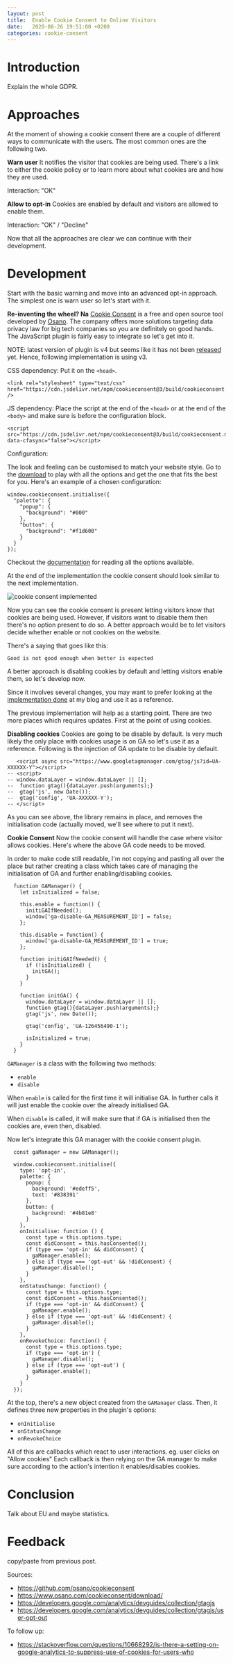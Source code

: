 ```yaml
---
layout: post
title:  Enable Cookie Consent to Online Visitors
date:   2020-08-26 19:51:00 +0200
categories: cookie-consent
---
```

# Introduction
Explain the whole GDPR.

# Approaches
At the moment of showing a cookie consent there are a couple of different ways to communicate with the users.
The most common ones are the following two.

__Warn user__
It notifies the visitor that cookies are being used.
There's a link to either the cookie policy or to learn more about what cookies are and how they are used.

Interaction: "OK"

__Allow to opt-in__
Cookies are enabled by default and visitors are allowed to enable them.

Interaction: "OK" / "Decline"

Now that all the approaches are clear we can continue with their development.

# Development
Start with the basic warning and move into an advanced opt-in approach.
The simplest one is warn user so let's start with it.

__Re-inventing the wheel? Na__
[Cookie Consent](https://www.osano.com/cookieconsent) is a free and open source tool developed by [Osano](https://www.osano.com).
The company offers more solutions targeting data privacy law for big tech companies so you are definitely on good hands.
The JavaScript plugin is fairly easy to integrate so let's get into it.

NOTE: latest version of plugin is v4 but seems like it has not been [released](https://twitter.com/delucioux/status/1298666264794222592/retweets/with_comments) yet.
Hence, following implementation is using v3.

CSS dependency:
Put it on the `<head>`.
```
<link rel="stylesheet" type="text/css" href="https://cdn.jsdelivr.net/npm/cookieconsent@3/build/cookieconsent.min.css" />
```

JS dependency:
Place the script at the end of the `<head>` or at the end of the `<body>` and make sure is before the configuration block. 
```
<script src="https://cdn.jsdelivr.net/npm/cookieconsent@3/build/cookieconsent.min.js" data-cfasync="false"></script>
```

Configuration:

The look and feeling can be customised to match your website style.
Go to the [download](https://www.osano.com/cookieconsent/download/) to play with all the options and get the one that fits the best for you.
Here's an example of a chosen configuration:

```
window.cookieconsent.initialise({
  "palette": {
    "popup": {
      "background": "#000"
    },
    "button": {
      "background": "#f1d600"
    }
  }
});
```

Checkout the [documentation](https://www.osano.com/cookieconsent/documentation/about-cookie-consent/) for reading all the options available.

At the end of the implementation the cookie consent should look similar to the next implementation.

![cookie consent implemented](https://pbs.twimg.com/media/EgWRQ_7X0AA3GWw?format=jpg&name=medium)

Now you can see the cookie consent is present letting visitors know that cookies are being used.
However, if visitors want to disable them then there's no option present to do so.
A better approach would be to let visitors decide whether enable or not cookies on the website.

There's a saying that goes like this:

    Good is not good enough when better is expected

A better approach is disabling cookies by default and letting visitors enable them, so let's develop now.

Since it involves several changes, you may want to prefer looking at the [implementation done](https://github.com/luciomartinez/luciomartinez.github.io/pull/3)
at my blog and use it as a reference.

The previous implementation will help as a starting point.
There are two more places which requires updates. First at the point of using cookies.

__Disabling cookies__
Cookies are going to be disable by default. Is very much likely the only place with cookies usage is on GA so let's use it as a reference.
Following is the injection of GA update to be disable by default.

```
   <script async src="https://www.googletagmanager.com/gtag/js?id=UA-XXXXXX-Y"></script>
-- <script>
-- window.dataLayer = window.dataLayer || [];
--  function gtag(){dataLayer.push(arguments);}
--  gtag('js', new Date());
--  gtag('config', 'UA-XXXXXX-Y');
-- </script>
``` 

As you can see above, the library remains in place, and removes the initialisation code (actually moved, we'll see where to put it next).

__Cookie Consent__
Now the cookie consent will handle the case where visitor allows cookies.
Here's where the above GA code needs to be moved.

In order to make code still readable, I'm not copying and pasting all over the place
but rather creating a class which takes care of managing the initialisation of GA and further enabling/disabling cookies.
```
  function GAManager() {
    let isInitialized = false;

    this.enable = function() {
      initiGAIfNeeded();
      window['ga-disable-GA_MEASUREMENT_ID'] = false;
    };

    this.disable = function() {
      window['ga-disable-GA_MEASUREMENT_ID'] = true;
    };

    function initiGAIfNeeded() {
      if (!isInitialized) {
        initGA();
      }
    }

    function initGA() {
      window.dataLayer = window.dataLayer || [];
      function gtag(){dataLayer.push(arguments);}
      gtag('js', new Date());

      gtag('config', 'UA-126456490-1');

      isInitialized = true;
    }
  }
```

`GAManager` is a class with the following two methods:
 - `enable`
 - `disable`

When `enable` is called for the first time it will initialise GA.
In further calls it will just enable the cookie over the already initialised GA.

When `disable` is called, it will make sure that if GA is initialised then the cookies are, even then, disabled.

Now let's integrate this GA manager with the cookie consent plugin.

```
  const gaManager = new GAManager();

  window.cookieconsent.initialise({
    type: 'opt-in',
    palette: {
      popup: {
        background: '#edeff5',
        text: '#838391'
      },
      button: {
        background: '#4b81e8'
      }
    },
    onInitialise: function () {
      const type = this.options.type;
      const didConsent = this.hasConsented();
      if (type === 'opt-in' && didConsent) {
        gaManager.enable();
      } else if (type === 'opt-out' && !didConsent) {
        gaManager.disable();
      }
    },
    onStatusChange: function() {
      const type = this.options.type;
      const didConsent = this.hasConsented();
      if (type === 'opt-in' && didConsent) {
        gaManager.enable();
      } else if (type === 'opt-out' && !didConsent) {
        gaManager.disable();
      }
    },
    onRevokeChoice: function() {
      const type = this.options.type;
      if (type === 'opt-in') {
        gaManager.disable();
      } else if (type === 'opt-out') {
        gaManager.enable();
      }
    }
  });
```

At the top, there's a new object created from the `GAManager` class.
Then, it defines three new properties in the plugin's options:
 - `onInitialise` 
 - `onStatusChange` 
 - `onRevokeChoice`

All of this are callbacks which react to user interactions. eg. user clicks on "Allow cookies"
Each callback is then relying on the GA manager to make sure according to the action's intention it enables/disables cookies. 

# Conclusion
Talk about EU and maybe statistics.

# Feedback
copy/paste from previous post.

Sources:
 - https://github.com/osano/cookieconsent
 - https://www.osano.com/cookieconsent/download/
 - https://developers.google.com/analytics/devguides/collection/gtagjs
 - https://developers.google.com/analytics/devguides/collection/gtagjs/user-opt-out

To follow up:
 - https://stackoverflow.com/questions/10668292/is-there-a-setting-on-google-analytics-to-suppress-use-of-cookies-for-users-who
